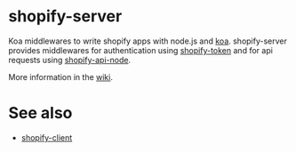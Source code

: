 # shopify-server

Koa middlewares to write shopify apps with node.js and [koa](http://koajs.com/).
shopify-server provides middlewares for authentication using [shopify-token](https://github.com/lpinca/shopify-token) and for api requests using [shopify-api-node](https://github.com/MONEI/Shopify-api-node).

More information in the [wiki](https://github.com/JumpLinkNetwork/shopify-server/wiki).

# See also
* [shopify-client](https://github.com/JumpLinkNetwork/shopify-client)
